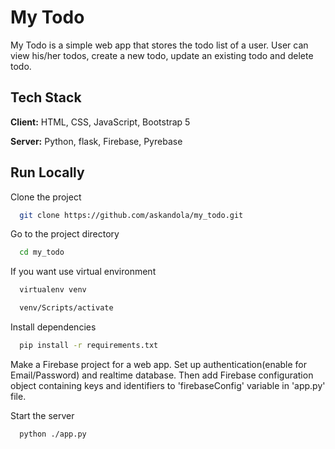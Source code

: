 
# My Todo

My Todo is a simple web app that stores the todo list of a user. User can view his/her todos, create a new todo, update an existing todo and delete todo.
## Tech Stack

**Client:** HTML, CSS, JavaScript, Bootstrap 5

**Server:** Python, flask, Firebase, Pyrebase

  
## Run Locally

Clone the project

```bash
  git clone https://github.com/askandola/my_todo.git
```

Go to the project directory

```bash
  cd my_todo
```

If you want use virtual environment

```bash
  virtualenv venv
```

```bash
  venv/Scripts/activate
```

Install dependencies

```bash
  pip install -r requirements.txt
```

Make a Firebase project for a web app. Set up authentication(enable for Email/Password) and realtime database. Then add Firebase configuration object containing keys and identifiers to 'firebaseConfig' variable in 'app.py' file.

Start the server

```bash
  python ./app.py
```

  